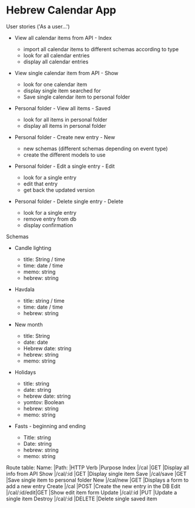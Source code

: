 # Hebrew Calendar App
User stories ('As a user...')
- View all calendar items from API - Index
  - import all calendar items to different schemas according to type
  - look for all calendar entries
  - display all calendar entries

- View single calendar item from API - Show
  - look for one calendar item
  - display single item searched for
  - Save single calendar item to personal folder

- Personal folder - View all items - Saved
  - look for all items in personal folder
  - display all items in personal folder

- Personal folder - Create new entry - New
  - new schemas (different schemas depending on event type)
  - create the different models to use

- Personal folder - Edit a single entry - Edit
  - look for a single entry
  - edit that entry
  - get back the updated version

- Personal folder - Delete single entry - Delete
  - look for a single entry
  - remove entry from db
  - display confirmation


Schemas
- Candle lighting
  - title: String / time
  - time: date / time
  - memo: string
  - hebrew: string

- Havdala
  - title: string / time
  - time: date / time
  - hebrew: string

- New month
  - title: String
  - date: date
  - Hebrew date: string
  - hebrew: string
  - memo: string

- Holidays
  - title: string
  - date: string
  - hebrew date: string
  - yomtov: Boolean
  - hebrew: string
  - memo: string

- Fasts - beginning and ending
  - Title: string
  - Date: string
  - hebrew: string
  - memo: string

Route table:
Name:    |Path:        |HTTP Verb |Purpose
Index    |/cal         |GET       |Display all info from API
Show     |/cal/:id     |GET       |Display single item
Save     |/cal/save    |GET       |Save single item to personal folder
New      |/cal/new     |GET       |Displays a form to add a new entry
Create   |/cal         |POST      |Create the new entry in the DB
Edit     |/cal/:id/edit|GET       |Show edit item form
Update   |/cal/:id     |PUT       |Update a single item
Destroy  |/cal/:id     |DELETE    |Delete single saved item

